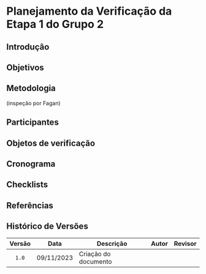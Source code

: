# Planejamento da Verificação da Etapa 1 do Grupo 2

## Introdução

## Objetivos

## Metodologia

(inspeção por Fagan)

## Participantes

## Objetos de verificação

## Cronograma

## Checklists

## Referências

## Histórico de Versões

| Versão | Data   | Descrição     | Autor     |  Revisor        |
| :----: | ------ | ------------- | --------- | :-------------: |
| `1.0`  | 09/11/2023 | Criação do documento  |  |  |